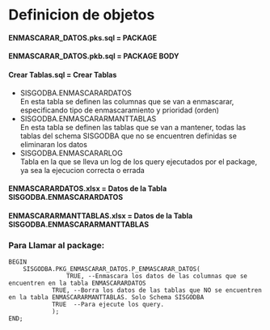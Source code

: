 # Definicion de objetos  
  
#### ENMASCARAR_DATOS.pks.sql 	= PACKAGE  
#### ENMASCARAR_DATOS.pkb.sql 	= PACKAGE BODY  
  
#### Crear Tablas.sql 			= Crear Tablas  
- SISGODBA.ENMASCARARDATOS  
 En esta tabla se definen las columnas que se van a enmascarar, especificando tipo de enmascaramiento y prioridad (orden)  
- SISGODBA.ENMASCARARMANTTABLAS  
 En esta tabla se definen las tablas que se van a mantener, todas las tablas del schema SISGODBA que no se encuentren definidas se eliminaran los datos  
- SISGODBA.ENMASCARARLOG  
 Tabla en la que se lleva un log de los query ejecutados por el package, ya sea la ejecucion correcta o errada  
  
#### ENMASCARARDATOS.xlsx		= Datos de la Tabla SISGODBA.ENMASCARARDATOS  
#### ENMASCARARMANTTABLAS.xlsx 	= Datos de la Tabla SISGODBA.ENMASCARARMANTTABLAS  
  
### Para Llamar al package:  
  
    BEGIN  
    	SISGODBA.PKG_ENMASCARAR_DATOS.P_ENMASCARAR_DATOS(
	    	    	TRUE, --Enmascara los datos de las columnas que se encuentren en la tabla ENMASCARARDATOS
    	    	TRUE, --Borra los datos de las tablas que NO se encuentren en la tabla ENMASCARARMANTTABLAS. Solo Schema SISGODBA
    	    	TRUE  --Para ejecute los query.
    	    	);  
    END;  